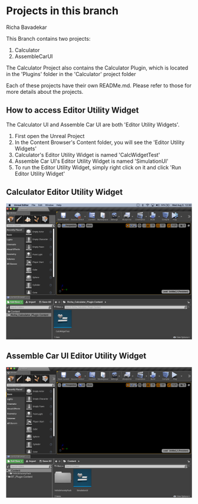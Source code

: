 # Projects in this branch
Richa Bavadekar

This Branch contains two projects:
1. Calculator
2. AssembleCarUI

The Calculator Project also contains the Calculator Plugin, which is located in the 'Plugins' folder in the 'Calculator' project folder

Each of these projects have their own READMe.md. Please refer to those for more details about the projects.

## How to access Editor Utility Widget
The Calculator UI and Assemble Car UI are both 'Editor Utility Widgets'. 
1. First open the Unreal Project
2. In the Content Browser's Content folder, you will see the 'Editor Utility Widgets'
3. Calculator's Editor Utility Widget is named 'CalcWidgetTest'
4. Assemble Car UI's Editor Utility Widget is named 'SimulationUI'
5. To run the Editor Utility Widget, simply right click on it and click 'Run Editor Utility Widget'

## Calculator Editor Utility Widget
![calceuw](https://github.com/jawadefaj/Cruzway-UI/blob/richa/images/CalcWidget.jpeg)

## Assemble Car UI Editor Utility Widget
![assemblecareuw](https://github.com/jawadefaj/Cruzway-UI/blob/richa/images/AssembleCarWidget.jpeg)

